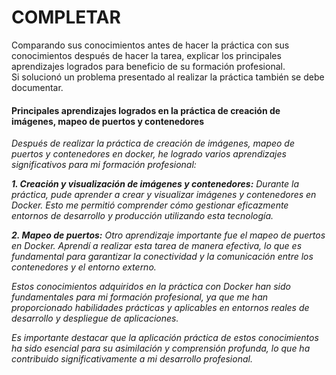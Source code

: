 # COMPLETAR  
Comparando sus conocimientos antes de hacer la práctica con sus conocimientos después de hacer la tarea, explicar los principales aprendizajes logrados para beneficio de su formación profesional.  
Si solucionó un problema presentado al realizar la práctica también se debe documentar.

#### Principales aprendizajes logrados en la práctica de creación de imágenes, mapeo de puertos y contenedores

*Después de realizar la práctica de creación de imágenes, mapeo de puertos y contenedores en docker, he logrado varios aprendizajes significativos para mi formación profesional:*

***1. Creación y visualización de imágenes y contenedores:** Durante la práctica, pude aprender a crear y visualizar imágenes y contenedores en Docker. Esto me permitió comprender cómo gestionar eficazmente entornos de desarrollo y producción utilizando esta tecnología.*

***2. Mapeo de puertos:** Otro aprendizaje importante fue el mapeo de puertos en Docker. Aprendí a realizar esta tarea de manera efectiva, lo que es fundamental para garantizar la conectividad y la comunicación entre los contenedores y el entorno externo.*

*Estos conocimientos adquiridos en la práctica con Docker han sido fundamentales para mi formación profesional, ya que me han proporcionado habilidades prácticas y aplicables en entornos reales de desarrollo y despliegue de aplicaciones.*

*Es importante destacar que la aplicación práctica de estos conocimientos ha sido esencial para su asimilación y comprensión profunda, lo que ha contribuido significativamente a mi desarrollo profesional.*
